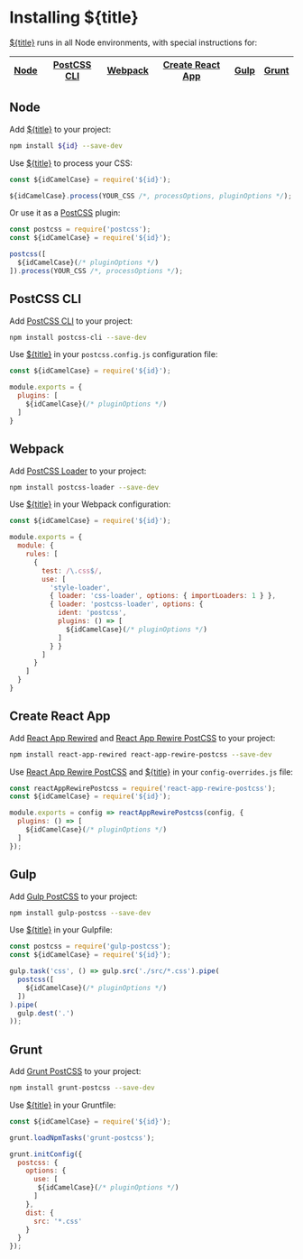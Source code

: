 # Installing ${title}

[${title}] runs in all Node environments, with special instructions for:

| [Node](#node) | [PostCSS CLI](#postcss-cli) | [Webpack](#webpack) | [Create React App](#create-react-app) | [Gulp](#gulp) | [Grunt](#grunt) |
| --- | --- | --- | --- | --- | --- |

## Node

Add [${title}] to your project:

```bash
npm install ${id} --save-dev
```

Use [${title}] to process your CSS:

```js
const ${idCamelCase} = require('${id}');

${idCamelCase}.process(YOUR_CSS /*, processOptions, pluginOptions */);
```

Or use it as a [PostCSS] plugin:

```js
const postcss = require('postcss');
const ${idCamelCase} = require('${id}');

postcss([
  ${idCamelCase}(/* pluginOptions */)
]).process(YOUR_CSS /*, processOptions */);
```

## PostCSS CLI

Add [PostCSS CLI] to your project:

```bash
npm install postcss-cli --save-dev
```

Use [${title}] in your `postcss.config.js` configuration file:

```js
const ${idCamelCase} = require('${id}');

module.exports = {
  plugins: [
    ${idCamelCase}(/* pluginOptions */)
  ]
}
```

## Webpack

Add [PostCSS Loader] to your project:

```bash
npm install postcss-loader --save-dev
```

Use [${title}] in your Webpack configuration:

```js
const ${idCamelCase} = require('${id}');

module.exports = {
  module: {
    rules: [
      {
        test: /\.css$/,
        use: [
          'style-loader',
          { loader: 'css-loader', options: { importLoaders: 1 } },
          { loader: 'postcss-loader', options: {
            ident: 'postcss',
            plugins: () => [
              ${idCamelCase}(/* pluginOptions */)
            ]
          } }
        ]
      }
    ]
  }
}
```

## Create React App

Add [React App Rewired] and [React App Rewire PostCSS] to your project:

```bash
npm install react-app-rewired react-app-rewire-postcss --save-dev
```

Use [React App Rewire PostCSS] and [${title}] in your
`config-overrides.js` file:

```js
const reactAppRewirePostcss = require('react-app-rewire-postcss');
const ${idCamelCase} = require('${id}');

module.exports = config => reactAppRewirePostcss(config, {
  plugins: () => [
    ${idCamelCase}(/* pluginOptions */)
  ]
});
```

## Gulp

Add [Gulp PostCSS] to your project:

```bash
npm install gulp-postcss --save-dev
```

Use [${title}] in your Gulpfile:

```js
const postcss = require('gulp-postcss');
const ${idCamelCase} = require('${id}');

gulp.task('css', () => gulp.src('./src/*.css').pipe(
  postcss([
    ${idCamelCase}(/* pluginOptions */)
  ])
).pipe(
  gulp.dest('.')
));
```

## Grunt

Add [Grunt PostCSS] to your project:

```bash
npm install grunt-postcss --save-dev
```

Use [${title}] in your Gruntfile:

```js
const ${idCamelCase} = require('${id}');

grunt.loadNpmTasks('grunt-postcss');

grunt.initConfig({
  postcss: {
    options: {
      use: [
       ${idCamelCase}(/* pluginOptions */)
      ]
    },
    dist: {
      src: '*.css'
    }
  }
});
```

[Gulp PostCSS]: https://github.com/postcss/gulp-postcss
[Grunt PostCSS]: https://github.com/nDmitry/grunt-postcss
[PostCSS]: https://github.com/postcss/postcss
[PostCSS CLI]: https://github.com/postcss/postcss-cli
[PostCSS Loader]: https://github.com/postcss/postcss-loader
[${title}]: https://github.com/${user}/${id}
[React App Rewire PostCSS]: https://github.com/csstools/react-app-rewire-postcss
[React App Rewired]: https://github.com/timarney/react-app-rewired
